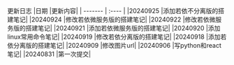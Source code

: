 更新日志
|日期	  |更新内容|
| ------- | :---- |
|20240925	    |添加若依不分离版的搭建笔记|
|20240924	    |修改若依微服务版的搭建笔记|
|20240922	    |修改若依微服务版的搭建笔记|
|20240921	    |添加若依微服务版的搭建笔记|
|20240920	    |添加linux常用命令笔记|
|20240919	    |修改若依分离版的搭建笔记|
|20240918	    |添加若依分离版的搭建笔记|
|20240909	    |修改图片url|
|20240906	    |写python和react笔记|
|20240831	    |第一次提交|